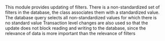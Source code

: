 This module provides updating of filters.
There is a non-standardized set of filters in the database, the class associates them with a standardized value.
The database query selects all non-standardized values for which there is no standard value
Transaction level changes are also used so that the update does not block reading and writing to the database, since the relevance of data is more important than the relevance of filters